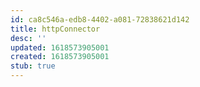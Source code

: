 ```yaml
---
id: ca8c546a-edb8-4402-a081-72838621d142
title: httpConnector
desc: ''
updated: 1618573905001
created: 1618573905001
stub: true
---
```


